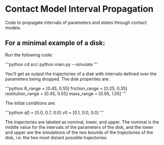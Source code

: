 # Contact Model Interval Propagation
Code to propagate intervals of parameters and states through contact models.

## For a minimal example of a disk:

Run the following code:

'''python
cd src/
python main.py --simulate
'''

You'll get as output the trajectories of a disk with intervals defined over the parameters being dropped. The disk properties are:

'''python
R_range = [0.45, 0.55]
friction_range = [0.25, 0.35]
restitution_range = [0.45, 0.55]
mass_range = [0.95, 1.05]
'''

The initial conditions are:

'''python
q0 = [0.0, 0.7, 0.0]
v0 = [0.1, 0.0, 0.0]
'''

The trajectories are labeled as nominal, lower, and upper. The nominal is the middle value for the intervals of the parameters of the disk, and the lower and upper are the simulations of the two bounds of the trajectories of the disk, i.e. the two most distant possible trajectories.
